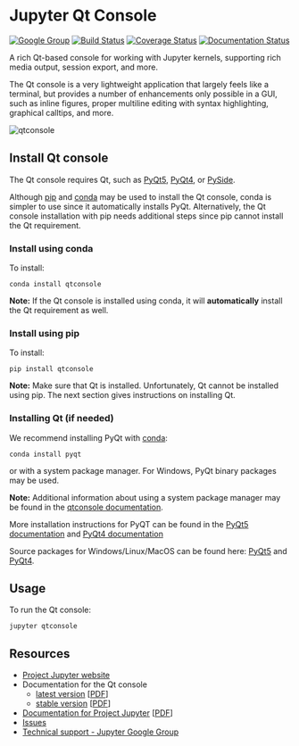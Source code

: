 # Jupyter Qt Console

[![Google Group](https://img.shields.io/badge/-Google%20Group-lightgrey.svg)](https://groups.google.com/forum/#!forum/jupyter)
[![Build Status](https://travis-ci.org/jupyter/qtconsole.svg?branch=master)](https://travis-ci.org/jupyter/qtconsole)
[![Coverage Status](https://coveralls.io/repos/github/jupyter/qtconsole/badge.svg?branch=master)](https://coveralls.io/github/jupyter/qtconsole?branch=master)
[![Documentation Status](https://readthedocs.org/projects/qtconsole/badge/?version=stable)](https://qtconsole.readthedocs.io/en/stable/)

A rich Qt-based console for working with Jupyter kernels,
supporting rich media output, session export, and more.

The Qt console is a very lightweight application that largely feels like a terminal, but
provides a number of enhancements only possible in a GUI, such as inline
figures, proper multiline editing with syntax highlighting, graphical calltips,
and more.

![qtconsole](docs/source/_images/qtconsole.png)

## Install Qt console
The Qt console requires Qt, such as [PyQt5](http://www.riverbankcomputing.com/software/pyqt/intro),
[PyQt4](https://www.riverbankcomputing.com/software/pyqt/download),
or [PySide](http://pyside.github.io/docs/pyside).

Although [pip](https://pypi.python.org/pypi/pip) and
[conda](http://conda.pydata.org/docs) may be used to install the Qt console, conda
is simpler to use since it automatically installs PyQt. Alternatively,
the Qt console installation with pip needs additional steps since pip cannot install
the Qt requirement.

### Install using conda
To install:

    conda install qtconsole

**Note:** If the Qt console is installed using conda, it will **automatically**
install the Qt requirement as well.

### Install using pip
To install:

    pip install qtconsole

**Note:** Make sure that Qt is installed. Unfortunately, Qt cannot be
installed using pip. The next section gives instructions on installing Qt.

### Installing Qt (if needed)
We recommend installing PyQt with [conda](http://conda.pydata.org/docs):

    conda install pyqt

or with a system package manager. For Windows, PyQt binary packages may be
used.

**Note:** Additional information about using a system package manager may be
found in the [qtconsole documentation](https://qtconsole.readthedocs.io).

More installation instructions for PyQT can be found in the [PyQt5 documentation](http://pyqt.sourceforge.net/Docs/PyQt5/installation.html) and [PyQt4 documentation](http://pyqt.sourceforge.net/Docs/PyQt4/installation.html)

Source packages for Windows/Linux/MacOS can be found here: [PyQt5](https://www.riverbankcomputing.com/software/pyqt/download5) and [PyQt4](https://riverbankcomputing.com/software/pyqt/download).


## Usage
To run the Qt console:

    jupyter qtconsole

## Resources
- [Project Jupyter website](https://jupyter.org)
- Documentation for the Qt console
  * [latest version](https://qtconsole.readthedocs.io/en/latest/) [[PDF](https://media.readthedocs.org/pdf/qtconsole/latest/qtconsole.pdf)]
  * [stable version](https://qtconsole.readthedocs.io/en/stable/) [[PDF](https://media.readthedocs.org/pdf/qtconsole/stable/qtconsole.pdf)]
- [Documentation for Project Jupyter](https://jupyter.readthedocs.io/en/latest/index.html) [[PDF](https://media.readthedocs.org/pdf/jupyter/latest/jupyter.pdf)]
- [Issues](https://github.com/jupyter/qtconsole/issues)
- [Technical support - Jupyter Google Group](https://groups.google.com/forum/#!forum/jupyter)
